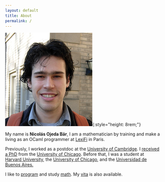 ```yaml
---
layout: default
title: About
permalink: /
---
```


![](/static/me.png){:style="height: 8rem;"}

My name is **Nicolás Ojeda Bär**, I am a mathematician by training and make a
living as an OCaml programmer at [LexiFi](https://www.lexifi.com) in Paris.

Previously, I worked as a postdoc at the [University of
Cambridge](https://www.dpmms.cam.ac.uk). I [received a
PhD](https://www.genealogy.math.ndsu.nodak.edu/id.php?id=168546) from the
[University of Chicago](https://www.math.uchicago.edu). Before that, I was a
student at [Harvard University](http://www.math.harvard.edu), the [University of
Chicago](https://math.uchicago.edu), and the [Universidad de Buenos
Aires.](http://www.dm.uba.ar)

I like to [program](/code/) and study [math](/math/). My [vita](/vita/) is also
available.
